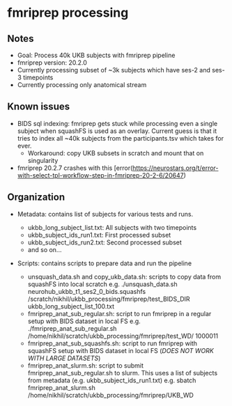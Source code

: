 # fmriprep processing 

## Notes
- Goal: Process 40k UKB subjects with fmriprep pipeline
- fmriprep version: 20.2.0
- Currently processing subset of ~3k subjects which have ses-2 and ses-3 timepoints
- Currently processing only anatomical stream

## Known issues
- BIDS sql indexing: fmriprep gets stuck while processing even a single subject when squashFS is used as an overlay. Current guess is that it tries to index all ~40k subjects from the participants.tsv which takes for ever.
  - Workaround: copy UKB subsets in scratch and mount that on singularity
- fmriprep 20.2.7 crashes with this [error(https://neurostars.org/t/error-with-select-tpl-workflow-step-in-fmriprep-20-2-6/20647)

## Organization
- Metadata: contains list of subjects for various tests and runs. 
  - ukbb_long_subject_list.txt: All subjects with two timepoints
  - ukbb_subject_ids_run1.txt: First processed subset
  - ukbb_subject_ids_run2.txt: Second processed subset
  - and so on... 

- Scripts: contains scripts to prepare data and run the pipeline
  - unsquash_data.sh and copy_ukb_data.sh: scripts to copy data from squashFS into local scratch
    e.g. ./unsquash_data.sh neurohub_ukbb_t1_ses2_0_bids.squashfs /scratch/nikhil/ukbb_processing/fmriprep/test_BIDS_DIR ukbb_long_subject_list_100.txt
  - fmriprep_anat_sub_regular.sh: script to run fmriprep in a regular setup with BIDS dataset in local FS
    e.g. ./fmriprep_anat_sub_regular.sh /home/nikhil/scratch/ukbb_processing/fmriprep/test_WD/ 1000011
  - fmriprep_anat_sub_squashfs.sh: script to run fmriprep with squashFS setup with BIDS dataset in local FS (*DOES NOT WORK WITH LARGE DATASETS*) 
  - fmriprep_anat_slurm.sh: script to submit fmriprep_anat_sub_regular.sh to slurm. This uses a list of subjects from metadata (e.g. ukbb_subject_ids_run1.txt)
    e.g. sbatch fmriprep_anat_slurm.sh /home/nikhil/scratch/ukbb_processing/fmriprep/UKB_WD
